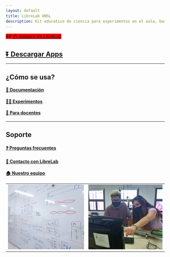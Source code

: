 ```yaml
---
layout: default
title: LibreLab UNSL
description: Kit educativo de ciencia para experimentos en el aula, basado en Arduino.
---
```


<span style="background-color: red;">## [📦️ Adquirir Kit LibreLab](Adquirir)</span>

## [⏬ Descargar Apps](Descargar)

---



## ¿Cómo se usa?

#### [🚀 Documentación](Documentación)

#### [🧑‍🔬 Experimentos](Experimentos)

#### [📝 Para docentes](Docentes)

---



## Soporte

#### [❓️ Preguntas frecuentes](FAQ)

#### [💬 Contacto con LibreLab](Contacto)

#### [🏠️ Nuestro equipo](Equipo)


|           |              |
|-----------|-------------:|
|![foto1](/assets/img/foto1.jpg) | ![foto2](/assets/img/foto2.jpg) |

